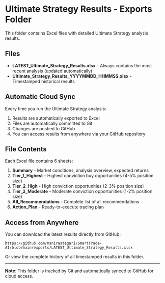 # Ultimate Strategy Results - Exports Folder

This folder contains Excel files with detailed Ultimate Strategy analysis results.

## Files

- **LATEST_Ultimate_Strategy_Results.xlsx** - Always contains the most recent analysis (updated automatically)
- **Ultimate_Strategy_Results_YYYYMMDD_HHMMSS.xlsx** - Timestamped historical results

## Automatic Cloud Sync

Every time you run the Ultimate Strategy analysis:
1. Results are automatically exported to Excel
2. Files are automatically committed to Git
3. Changes are pushed to GitHub
4. You can access results from anywhere via your GitHub repository

## File Contents

Each Excel file contains 6 sheets:

1. **Summary** - Market conditions, analysis overview, expected returns
2. **Tier_1_Highest** - Highest conviction buy opportunities (4-5% position size)
3. **Tier_2_High** - High conviction opportunities (2-3% position size)
4. **Tier_3_Moderate** - Moderate conviction opportunities (1-2% position size)
5. **All_Recommendations** - Complete list of all recommendations
6. **Action_Plan** - Ready-to-execute trading plan

## Access from Anywhere

You can download the latest results directly from GitHub:
```
https://github.com/manirastegari/SmartTrade-AI/blob/main/exports/LATEST_Ultimate_Strategy_Results.xlsx
```

Or view the complete history of all timestamped results in this folder.

---

**Note**: This folder is tracked by Git and automatically synced to GitHub for cloud access.
